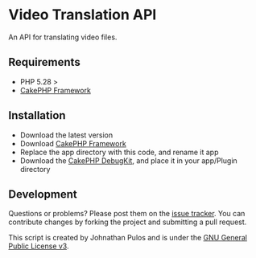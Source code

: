 Video Translation API
=====================

An API for translating video files.

Requirements
------------

* PHP 5.28 >
* [CakePHP Framework](http://cakephp.org)

Installation
------------

* Download the latest version
* Download [CakePHP Framework](http://cakephp.org)
* Replace the app directory with this code, and rename it app
* Download the [CakePHP DebugKit](https://github.com/cakephp/debug_kit), and place it in your app/Plugin directory

Development
-----------

Questions or problems? Please post them on the [issue tracker](https://github.com/MissionalDigerati/video_translator_service/issues). You can contribute changes by forking the project and submitting a pull request.

This script is created by Johnathan Pulos and is under the [GNU General Public License v3](http://www.gnu.org/licenses/gpl-3.0-standalone.html).